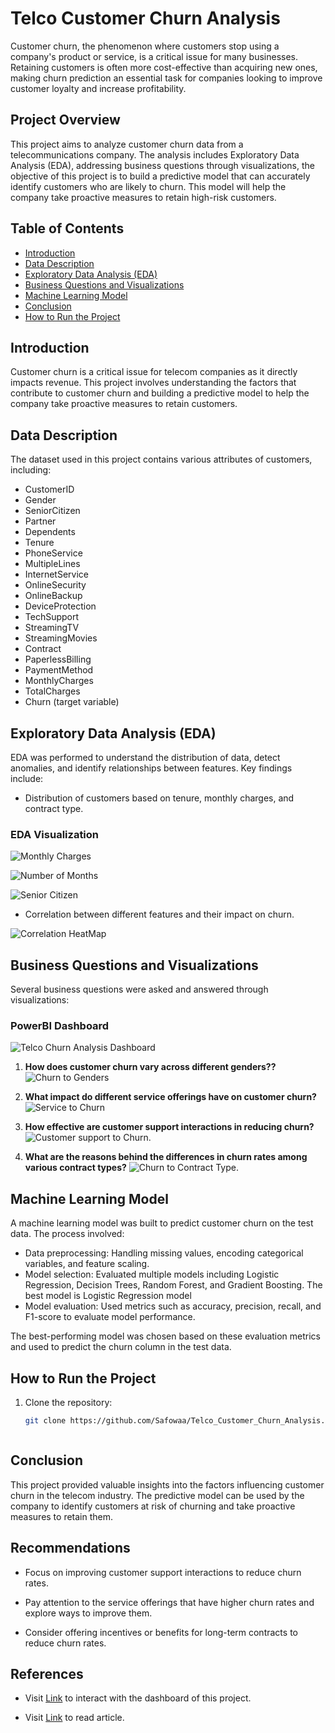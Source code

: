   # Telco Customer Churn Analysis
Customer churn, the phenomenon where customers stop using a company's product or service, is a critical issue for many businesses. Retaining customers is often more cost-effective than acquiring new ones, making churn prediction an essential task for companies looking to improve customer loyalty and increase profitability.



## Project Overview

This project aims to analyze customer churn data from a telecommunications company. The analysis includes Exploratory Data Analysis (EDA), addressing business questions through visualizations, the objective of this project is to build a predictive model that can accurately identify customers who are likely to churn. This model will help the company take proactive measures to retain high-risk customers.

## Table of Contents

- [Introduction](#introduction)
- [Data Description](#data-description)
- [Exploratory Data Analysis (EDA)](#exploratory-data-analysis-eda)
- [Business Questions and Visualizations](#business-questions-and-visualizations)
- [Machine Learning Model](#machine-learning-model)
- [Conclusion](#conclusion)
- [How to Run the Project](#how-to-run-the-project)

## Introduction

Customer churn is a critical issue for telecom companies as it directly impacts revenue. This project involves understanding the factors that contribute to customer churn and building a predictive model to help the company take proactive measures to retain customers.

## Data Description

The dataset used in this project contains various attributes of customers, including:

- CustomerID
- Gender
- SeniorCitizen
- Partner
- Dependents
- Tenure
- PhoneService
- MultipleLines
- InternetService
- OnlineSecurity
- OnlineBackup
- DeviceProtection
- TechSupport
- StreamingTV
- StreamingMovies
- Contract
- PaperlessBilling
- PaymentMethod
- MonthlyCharges
- TotalCharges
- Churn (target variable)

## Exploratory Data Analysis (EDA)

EDA was performed to understand the distribution of data, detect anomalies, and identify relationships between features. Key findings include:

- Distribution of customers based on tenure, monthly charges, and contract type.
### EDA Visualization
![Monthly Charges](https://github.com/Safowaa/Customer_Churn_Analysis/blob/c4aa84f9a5f9524e724acc19e62a1f9b561ee061/Visuals/churn_by_contract_type.png)

![Number of Months](https://github.com/Safowaa/Customer_Churn_Analysis/blob/master/Visuals/Tenure_by_churn.png)

![Senior Citizen](Visuals\churn_by_seniorCitizen.png)

- Correlation between different features and their impact on churn.

![Correlation HeatMap](Visuals\correlation_numeric.png)

## Business Questions and Visualizations

Several business questions were asked and answered through visualizations:

### PowerBI Dashboard 
![Telco Churn Analysis Dashboard](Visuals\Dashboard.png)

1. **How does customer churn vary across different genders??**
   ![Churn to Genders](Visuals\churn_by_gender.png)
   
2. **What impact do different service offerings have on customer churn?**
   ![Service to Churn](Visuals\Service_to_Churn.png)
   
3. **How effective are customer support interactions in reducing churn?**
   ![Customer support to Churn](Visuals\churn_by_contract_type.png).

4. **What are the reasons behind the differences in churn rates among various contract types?**
   ![Churn to Contract Type](Visuals\Churn_to_Contract_Type.png).
## Machine Learning Model

A machine learning model was built to predict customer churn on the test data. The process involved:

- Data preprocessing: Handling missing values, encoding categorical variables, and feature scaling.
- Model selection: Evaluated multiple models including Logistic Regression, Decision Trees, Random Forest, and Gradient Boosting. The best model is Logistic Regression model 
- Model evaluation: Used metrics such as accuracy, precision, recall, and F1-score to evaluate model performance.

The best-performing model was chosen based on these evaluation metrics and used to predict the churn column in the test data.

## How to Run the Project

1. Clone the repository:
   ```bash
   git clone https://github.com/Safowaa/Telco_Customer_Churn_Analysis.git



## Conclusion

This project provided valuable insights into the factors influencing customer churn in the telecom industry. The predictive model can be used by the company to identify customers at risk of churning and take proactive measures to retain them.

## Recommendations

- Focus on improving customer support interactions to reduce churn rates.

- Pay attention to the service offerings that have higher churn rates and explore ways to improve them.

- Consider offering incentives or benefits for long-term contracts to reduce churn rates.

## References

- Visit [Link](https://app.powerbi.com/groups/me/reports/a814a603-ddbe-4f36-8c6e-674ecd59f05b/ReportSection?experience=power-bi) to interact with the dashboard of this project.

- Visit [Link](https://medium.com/@safowaabenedicta/telco-customer-attrition-analysis-faae3476c6fb) to read article.



 
